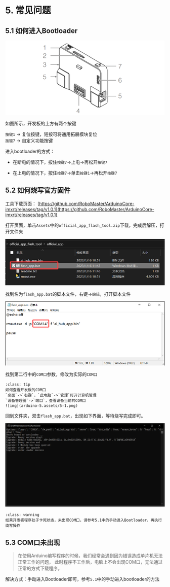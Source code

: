 # 5. 常见问题


## 5.1 如何进入Bootloader

![img](arduino-5.assets/5-10.png)

如图所示，开发板的上方有两个按键  

`按键1` -> 复位按键，短按可将通用拓展模块复位  
`按键7` -> 自定义功能按键

进入bootloader的方式：

- 在断电的情况下，按住`按键7`->上电->再松开`按键7`

- 在上电的情况下，按住`按键7`->单击`按键1`->再松开`按键7`

## 5.2 如何烧写官方固件

工具下载页面：
[https://github.com/RoboMaster/ArduinoCore-imxrt/releases/tag/v1.0.1](https://github.com/RoboMaster/ArduinoCore-imxrt/releases/tag/v1.0.1)

打开页面，单击`Assets`中的`official_app_flash_tool.zip`下载，完成后解压，打开文件夹

![img](arduino-5.assets/5-2.png)

找到名为`flash_app.bat`的脚本文件，右键->`编辑`，打开脚本文件    

![img](arduino-5.assets/5-3.png)

找到第二行中的`COM口`参数，修改为实际的`COM口`

```{admonition} 小提示
:class: tip
如何查看开发板的COM口  
`桌面`->`右键`，`此电脑`->`管理`打开计算机管理  
`设备管理器`->`端口`，查看设备当前的COM口  
![img](arduino-5.assets/5-1.png)
```

回到文件夹，双击`flash_app.bat`，出现如下界面，等待烧写完成即可。

![img](arduino-5.assets/5-4.png)

```{admonition} 小提示
:class: warning
如果开发板程序处于卡死状态，未出现COM口，请参考5.1中的手动进入Bootloader，再执行烧写操作
```

## 5.3 COM口未出现

> 在使用Arduino编写程序的时候，我们经常会遇到因为错误造成单片机无法正常工作的问题，
> 此时程序不工作后，电脑上不会出现COM口，无法通过正常的方式下载程序。

解决方式：手动进入Bootloader即可，参考`5.1`中的手动进入bootloader的方法